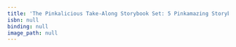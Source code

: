 ```yaml
---
title: 'The Pinkalicious Take-Along Storybook Set: 5 Pinkamazing Storybook Adventures'
isbn: null
binding: null
image_path: null
---
```


